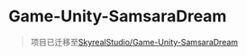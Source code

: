 # Game-Unity-SamsaraDream

>项目已迁移至[SkyrealStudio/Game-Unity-SamsaraDream](https://github.com/SkyrealStudio/Game-Unity-SamsaraDream)
